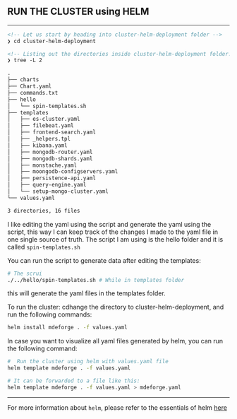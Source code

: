 ## RUN THE CLUSTER using HELM

---

<!-- prettier-ignore-start -->
```md
<!-- Let us start by heading into cluster-helm-deployment folder -->
❯ cd cluster-helm-deployment

<!-- Listing out the directories inside cluster-helm-deployment folder! -->
❯ tree -L 2

.
├── charts
├── Chart.yaml
├── commands.txt
├── hello
│   └── spin-templates.sh
├── templates
│   ├── es-cluster.yaml
│   ├── filebeat.yaml
│   ├── frontend-search.yaml
│   ├── _helpers.tpl
│   ├── kibana.yaml
│   ├── mongodb-router.yaml
│   ├── mongodb-shards.yaml
│   ├── monstache.yaml
│   ├── moongodb-configservers.yaml
│   ├── persistence-api.yaml
│   ├── query-engine.yaml
│   └── setup-mongo-cluster.yaml
└── values.yaml

3 directories, 16 files
```
<!-- prettier-ignore-end -->

I like editing the yaml using the script and generate the yaml using the script, this way I can keep track of the changes I made to the yaml file in one single source of truth.
The script I am using is the hello folder and it is called `spin-templates.sh`

You can run the script to generate data after editing the templates:

```bash
# The scrui
./../hello/spin-templates.sh # While in templates folder
```

this will generate the yaml files in the templates folder.

To run the cluster:
cdhange the directory to cluster-helm-deployment, and run the following commands:

```bash
helm install mdeforge . -f values.yaml
```

In case you want to visualize all yaml files generated by helm, you can run the following command:

```bash
#  Run the cluster using helm with values.yaml file
helm template mdeforge . -f values.yaml

# It can be forwarded to a file like this:
helm template mdeforge . -f values.yaml > mdeforge.yaml
```

---

For more information about `helm`, please refer to the essentials of helm [here](4-1-terraform-guide.md)
